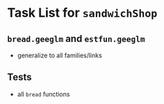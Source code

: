 # Task List for `sandwichShop`

## `bread.geeglm` and `estfun.geeglm`

* generalize to all families/links

## Tests

* all `bread` functions
